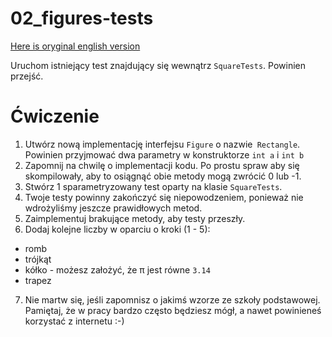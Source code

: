 # 02_figures-tests
[Here is oryginal english version](README.md)

Uruchom istniejący test znajdujący się wewnątrz `SquareTests`. Powinien przejść.

# Ćwiczenie

1. Utwórz nową implementację interfejsu `Figure` o nazwie` Rectangle`. Powinien przyjmować dwa parametry w konstruktorze `int a` i `int b`
2. Zapomnij na chwilę o implementacji kodu. Po prostu spraw aby się skompilowały, aby to osiągnąć obie metody mogą zwrócić 0 lub -1.
3. Stwórz 1 sparametryzowany test oparty na klasie `SquareTests`.
4. Twoje testy powinny zakończyć się niepowodzeniem, ponieważ nie wdrożyliśmy jeszcze prawidłowych metod.
5. Zaimplementuj brakujące metody, aby testy przeszły.
6. Dodaj kolejne liczby w oparciu o kroki (1 - 5):
* romb
* trójkąt
* kółko - możesz założyć, że π jest równe `3.14`
* trapez
7. Nie martw się, jeśli zapomnisz o jakimś wzorze ze szkoły podstawowej. Pamiętaj, że w pracy bardzo często będziesz mógł, a nawet powinieneś korzystać z internetu :-)
